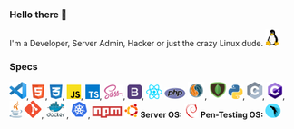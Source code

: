 ### Hello there 👋

I'm a Developer, Server Admin, Hacker or just the crazy Linux dude. <img src="./logos/Tux.png" height="30">

### Specs

<img src="./logos/VSCode.png" height="30">,
<img src="./logos/HTML.png" height="25">, <img src="./logos/CSS.png" height="25">, <img src="./logos/JS.png" height="25">, <img src="./logos/TS.png" height="25">, <img src="./logos/sass.svg" height="25">, <img src="./logos/Bootstrap.png" height="25">, <img src="./logos/React.png" height="25">
<img src="./logos/PHP.png" height="20">
<img src="./logos/MySQL.png" height="30">, <img src="./logos/MongoDB.png" height="30">
<img src="./logos/Python.png" height="25">, <img src="./logos/C.png" height="30">, <img src="./logos/CS.png" height="30">, <img src="./logos/Java.png" height="30">
<img src="./logos/Git.png" height="30">, <img src="./logos/Docker.png" height="30">, <img src="./logos/kubernetes.png" height="30">, <img src="./logos/npm.png" height="20">
<img src="./logos/Ubuntu.png" height="25"> **Server OS:** <img src="./logos/Debian.png" height="25"> **Pen-Testing OS:** <img src="./logos/Parrot.png" height="25">
